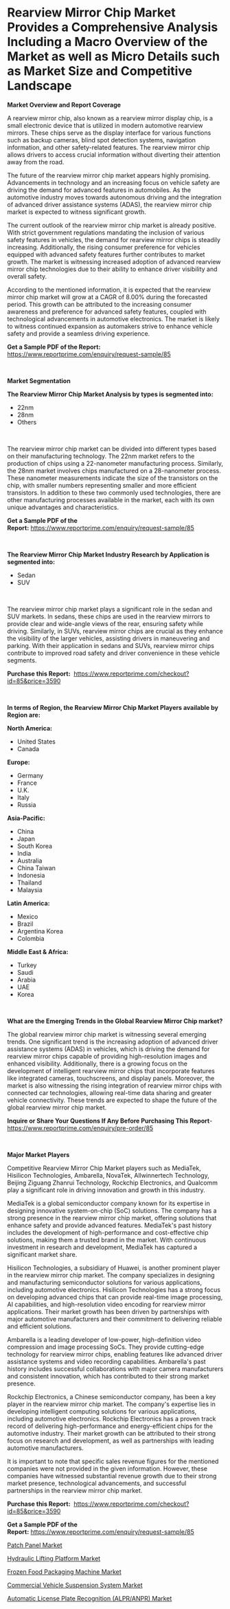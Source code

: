 <p><h1>Rearview Mirror Chip Market Provides a Comprehensive Analysis Including a Macro Overview of the Market as well as Micro Details such as Market Size and Competitive Landscape</h1></p><p><strong>Market Overview and Report Coverage</strong></p>
<p><p>A rearview mirror chip, also known as a rearview mirror display chip, is a small electronic device that is utilized in modern automotive rearview mirrors. These chips serve as the display interface for various functions such as backup cameras, blind spot detection systems, navigation information, and other safety-related features. The rearview mirror chip allows drivers to access crucial information without diverting their attention away from the road.</p><p>The future of the rearview mirror chip market appears highly promising. Advancements in technology and an increasing focus on vehicle safety are driving the demand for advanced features in automobiles. As the automotive industry moves towards autonomous driving and the integration of advanced driver assistance systems (ADAS), the rearview mirror chip market is expected to witness significant growth.</p><p>The current outlook of the rearview mirror chip market is already positive. With strict government regulations mandating the inclusion of various safety features in vehicles, the demand for rearview mirror chips is steadily increasing. Additionally, the rising consumer preference for vehicles equipped with advanced safety features further contributes to market growth. The market is witnessing increased adoption of advanced rearview mirror chip technologies due to their ability to enhance driver visibility and overall safety.</p><p>According to the mentioned information, it is expected that the rearview mirror chip market will grow at a CAGR of 8.00% during the forecasted period. This growth can be attributed to the increasing consumer awareness and preference for advanced safety features, coupled with technological advancements in automotive electronics. The market is likely to witness continued expansion as automakers strive to enhance vehicle safety and provide a seamless driving experience.</p></p>
<p><strong>Get a Sample PDF of the Report:</strong> <a href="https://www.reportprime.com/enquiry/request-sample/85">https://www.reportprime.com/enquiry/request-sample/85</a></p>
<p>&nbsp;</p>
<p><strong>Market Segmentation</strong></p>
<p><strong>The Rearview Mirror Chip Market Analysis by types is segmented into:</strong></p>
<p><ul><li>22nm</li><li>28nm</li><li>Others</li></ul></p>
<p>&nbsp;</p>
<p><p>The rearview mirror chip market can be divided into different types based on their manufacturing technology. The 22nm market refers to the production of chips using a 22-nanometer manufacturing process. Similarly, the 28nm market involves chips manufactured on a 28-nanometer process. These nanometer measurements indicate the size of the transistors on the chip, with smaller numbers representing smaller and more efficient transistors. In addition to these two commonly used technologies, there are other manufacturing processes available in the market, each with its own unique advantages and characteristics.</p></p>
<p><strong>Get a Sample PDF of the Report:</strong>&nbsp;<a href="https://www.reportprime.com/enquiry/request-sample/85">https://www.reportprime.com/enquiry/request-sample/85</a></p>
<p>&nbsp;</p>
<p><strong>The Rearview Mirror Chip Market Industry Research by Application is segmented into:</strong></p>
<p><ul><li>Sedan</li><li>SUV</li></ul></p>
<p>&nbsp;</p>
<p><p>The rearview mirror chip market plays a significant role in the sedan and SUV markets. In sedans, these chips are used in the rearview mirrors to provide clear and wide-angle views of the rear, ensuring safety while driving. Similarly, in SUVs, rearview mirror chips are crucial as they enhance the visibility of the larger vehicles, assisting drivers in maneuvering and parking. With their application in sedans and SUVs, rearview mirror chips contribute to improved road safety and driver convenience in these vehicle segments.</p></p>
<p><strong>Purchase this Report:</strong>&nbsp; <a href="https://www.reportprime.com/checkout?id=85&price=3590">https://www.reportprime.com/checkout?id=85&price=3590</a></p>
<p>&nbsp;</p>
<p><strong>In terms of Region, the Rearview Mirror Chip Market Players available by Region are:</strong></p>
<p>
    <p> <strong> North America: </strong>
        <ul>
            <li>United States</li>
            <li>Canada</li>
        </ul>
        </p> 
    <p> <strong> Europe: </strong>
        <ul>
            <li>Germany</li>
            <li>France</li>
            <li>U.K.</li>
            <li>Italy</li>
            <li>Russia</li>
        </ul>
        </p> 
    <p> <strong> Asia-Pacific: </strong>
        <ul>
            <li>China</li>
            <li>Japan</li>
            <li>South Korea</li>
            <li>India</li>
            <li>Australia</li>
            <li>China Taiwan</li>
            <li>Indonesia</li>
            <li>Thailand</li>
            <li>Malaysia</li>
        </ul>
        </p> 
    <p> <strong> Latin America: </strong>
        <ul>
            <li>Mexico</li>
            <li>Brazil</li>
            <li>Argentina Korea</li>
            <li>Colombia</li>
        </ul>
        </p> 
    <p> <strong> Middle East & Africa: </strong>
        <ul>
            <li>Turkey</li>
            <li>Saudi</li>
            <li>Arabia</li>
            <li>UAE</li>
            <li>Korea</li>
        </ul>
    </p>
    </p>
<p>&nbsp;</p>
<p><strong>What are the Emerging Trends in the Global Rearview Mirror Chip market?</strong></p>
<p><p>The global rearview mirror chip market is witnessing several emerging trends. One significant trend is the increasing adoption of advanced driver assistance systems (ADAS) in vehicles, which is driving the demand for rearview mirror chips capable of providing high-resolution images and enhanced visibility. Additionally, there is a growing focus on the development of intelligent rearview mirror chips that incorporate features like integrated cameras, touchscreens, and display panels. Moreover, the market is also witnessing the rising integration of rearview mirror chips with connected car technologies, allowing real-time data sharing and greater vehicle connectivity. These trends are expected to shape the future of the global rearview mirror chip market.</p></p>
<p><strong>Inquire or Share Your Questions If Any Before Purchasing This Report</strong>- <a href="https://www.reportprime.com/enquiry/pre-order/85">https://www.reportprime.com/enquiry/pre-order/85</a></p>
<p>&nbsp;</p>
<p><strong>Major Market Players</strong></p>
<p><p>Competitive Rearview Mirror Chip Market players such as MediaTek, Hisilicon Technologies, Ambarella, NovaTek, Allwinnertech Technology, Beijing Ziguang Zhanrui Technology, Rockchip Electronics, and Qualcomm play a significant role in driving innovation and growth in this industry.</p><p>MediaTek is a global semiconductor company known for its expertise in designing innovative system-on-chip (SoC) solutions. The company has a strong presence in the rearview mirror chip market, offering solutions that enhance safety and provide advanced features. MediaTek's past history includes the development of high-performance and cost-effective chip solutions, making them a trusted brand in the market. With continuous investment in research and development, MediaTek has captured a significant market share.</p><p>Hisilicon Technologies, a subsidiary of Huawei, is another prominent player in the rearview mirror chip market. The company specializes in designing and manufacturing semiconductor solutions for various applications, including automotive electronics. Hisilicon Technologies has a strong focus on developing advanced chips that can provide real-time image processing, AI capabilities, and high-resolution video encoding for rearview mirror applications. Their market growth has been driven by partnerships with major automotive manufacturers and their commitment to delivering reliable and efficient solutions.</p><p>Ambarella is a leading developer of low-power, high-definition video compression and image processing SoCs. They provide cutting-edge technology for rearview mirror chips, enabling features like advanced driver assistance systems and video recording capabilities. Ambarella's past history includes successful collaborations with major camera manufacturers and consistent innovation, which has contributed to their strong market presence.</p><p>Rockchip Electronics, a Chinese semiconductor company, has been a key player in the rearview mirror chip market. The company's expertise lies in developing intelligent computing solutions for various applications, including automotive electronics. Rockchip Electronics has a proven track record of delivering high-performance and energy-efficient chips for the automotive industry. Their market growth can be attributed to their strong focus on research and development, as well as partnerships with leading automotive manufacturers.</p><p>It is important to note that specific sales revenue figures for the mentioned companies were not provided in the given information. However, these companies have witnessed substantial revenue growth due to their strong market presence, technological advancements, and successful partnerships in the rearview mirror chip market.</p></p>
<p><strong>Purchase this Report:</strong>&nbsp;&nbsp;<a href="https://www.reportprime.com/checkout?id=85&price=3590">https://www.reportprime.com/checkout?id=85&price=3590</a></p>
<p></p>
<p><strong>Get a Sample PDF of the Report:</strong>&nbsp;<a href="https://www.reportprime.com/enquiry/request-sample/85">https://www.reportprime.com/enquiry/request-sample/85</a></p>
<p><p><a href="https://medium.com/@elenaglover2023/patch-panel-market-trends-and-market-analysis-forecasted-for-period-2023-2030-6fdbc14a4873">Patch Panel Market</a></p><p><a href="https://www.linkedin.com/pulse/hydraulic-lifting-platform-market-challenges-opportunities-fhace/">Hydraulic Lifting Platform Market</a></p><p><a href="https://www.linkedin.com/pulse/frozen-food-packaging-machine-market-share-amp-new-trends-ael2e/">Frozen Food Packaging Machine Market</a></p><p><a href="https://github.com/rahu1506/Market-Research-Report-List-1/blob/main/commercial-vehicle-suspension-system-market.md">Commercial Vehicle Suspension System Market</a></p><p><a href="https://github.com/aashishrp/Market-Research-Report-List-1/blob/main/automatic-license-plate-recognition-alpranpr-market.md">Automatic License Plate Recognition (ALPR/ANPR) Market</a></p></p>